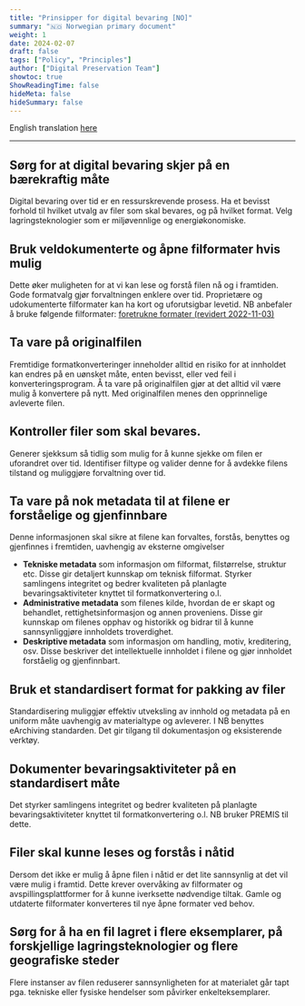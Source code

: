 ```yaml
---
title: "Prinsipper for digital bevaring [NO]"
summary: "🇳🇴 Norwegian primary document"
weight: 1
date: 2024-02-07
draft: false
tags: ["Policy", "Principles"]
author: ["Digital Preservation Team"]
showtoc: true
ShowReadingTime: false
hideMeta: false
hideSummary: false
---
```


English translation [here](/documents/nln-digipres-principles/nln-digipres-principles-en/)

----

## Sørg for at digital bevaring skjer på en bærekraftig måte
Digital bevaring over tid er en ressurskrevende prosess. Ha et bevisst forhold til hvilket utvalg av filer som skal bevares, og på hvilket format. Velg lagringsteknologier som er miljøvennlige og energiøkonomiske.

## Bruk veldokumenterte og åpne filformater hvis mulig
Dette øker muligheten for at vi kan lese og forstå filen nå og i framtiden. Gode formatvalg gjør forvaltningen enklere over tid. Proprietære og udokumenterte filformater kan ha kort og uforutsigbar levetid. NB anbefaler å bruke følgende filformater: [foretrukne formater (revidert 2022-11-03)](/documents/2022-11-03-formats-in-use/2022-11-03-formats-in-use-en/)

## Ta vare på originalfilen 
Fremtidige formatkonverteringer inneholder alltid en risiko for at innholdet kan endres på en uønsket måte, enten bevisst, eller ved feil i konverteringsprogram. Å ta vare på originalfilen gjør at det alltid vil være mulig å konvertere på nytt. Med originalfilen menes den opprinnelige avleverte filen.

## Kontroller filer som skal bevares.
Generer sjekksum så tidlig som mulig for å kunne sjekke om filen er uforandret over tid. Identifiser filtype og valider denne for å avdekke filens tilstand og muliggjøre forvaltning over tid.  

## Ta vare på nok metadata til at filene er forståelige og gjenfinnbare
Denne informasjonen skal sikre at filene kan forvaltes, forstås, benyttes og gjenfinnes i fremtiden, uavhengig av eksterne omgivelser
- **Tekniske metadata** som informasjon om filformat, filstørrelse, struktur etc. Disse gir detaljert kunnskap om teknisk filformat. Styrker samlingens integritet og bedrer kvaliteten på planlagte bevaringsaktiviteter knyttet til formatkonvertering o.l.
- **Administrative metadata** som filenes kilde, hvordan de er skapt og behandlet, rettighetsinformasjon og annen proveniens. Disse gir kunnskap om filenes opphav og historikk og bidrar til å kunne sannsynliggjøre innholdets troverdighet.
- **Deskriptive metadata** som informasjon om handling, motiv, kreditering, osv. Disse beskriver det intellektuelle innholdet i filene og gjør innholdet forståelig og gjenfinnbart.

## Bruk et standardisert format for pakking av filer
Standardisering muliggjør effektiv utveksling av innhold og metadata på en uniform måte uavhengig av materialtype og avleverer. I NB benyttes eArchiving standarden. Det gir tilgang til dokumentasjon og eksisterende verktøy.

## Dokumenter bevaringsaktiviteter på en standardisert måte
Det styrker samlingens integritet og bedrer kvaliteten på planlagte bevaringsaktiviteter knyttet til formatkonvertering o.l. NB bruker PREMIS til dette.

## Filer skal kunne leses og forstås i nåtid
Dersom det ikke er mulig å åpne filen i nåtid er det lite sannsynlig at det vil være mulig i framtid. Dette krever overvåking av filformater og avspillingsplattformer for å kunne iverksette nødvendige tiltak.
Gamle og utdaterte filformater konverteres til nye åpne formater ved behov.

## Sørg for å ha en fil lagret i flere eksemplarer, på forskjellige lagringsteknologier og flere geografiske steder
Flere instanser av filen reduserer sannsynligheten for at materialet går tapt pga. tekniske eller fysiske hendelser som påvirker enkelteksemplarer. 

 
 